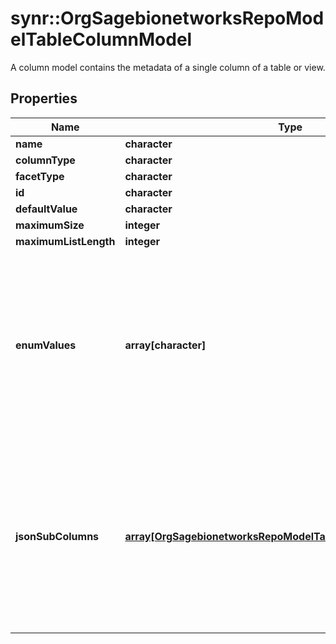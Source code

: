 # synr::OrgSagebionetworksRepoModelTableColumnModel

A column model contains the metadata of a single column of a table or view.

## Properties
Name | Type | Description | Notes
------------ | ------------- | ------------- | -------------
**name** | **character** |  | [optional] 
**columnType** | **character** |  | [optional] 
**facetType** | **character** |  | [optional] 
**id** | **character** |  | [optional] 
**defaultValue** | **character** |  | [optional] 
**maximumSize** | **integer** |  | [optional] 
**maximumListLength** | **integer** |  | [optional] 
**enumValues** | **array[character]** | Columns of type STRING can be constrained to an enumeration values set on this list. The maximum number of entries for an enum is 100 | [optional] 
**jsonSubColumns** | [**array[OrgSagebionetworksRepoModelTableJsonSubColumnModel]**](org.sagebionetworks.repo.model.table.JsonSubColumnModel.md) | For column of type JSON that represents the combination of multiple sub-columns, this property is used to define each sub-column. | [optional] 


